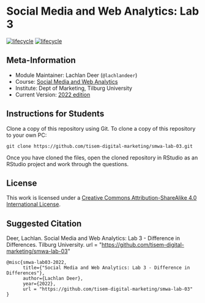 # Social Media and Web Analytics: Lab 3

[![lifecycle](https://img.shields.io/badge/lifecycle-maturing-blue.svg)](https://www.tidyverse.org/lifecycle/#maturing)
[![lifecycle](https://img.shields.io/badge/version-2022-red.svg)]()

## Meta-Information

* Module Maintainer: Lachlan Deer (`@lachlandeer`)
* Course: [Social Media and Web Analytics](https://tisem-digital-marketing.github.io/2022-smwa)
* Institute: Dept of Marketing, Tilburg University
* Current Version: [2022 edition](https://tisem-digital-marketing.github.io/2022-smwa)

## Instructions for Students

Clone a copy of this repository using Git.
To clone a copy of this repository to your own PC:

```{bash, eval = FALSE}
git clone https://github.com/tisem-digital-marketing/smwa-lab-03.git
```

Once you have cloned the files, open the cloned repository in RStudio as an RStudio project and work through the questions.

## License

This work is licensed under a [Creative Commons Attribution-ShareAlike 4.0 International License](http://creativecommons.org/licenses/by-sa/4.0/).

## Suggested Citation

Deer, Lachlan. Social Media and Web Analytics: Lab 3 - Difference in Differences. Tilburg University. url = "https://github.com/tisem-digital-marketing/smwa-lab-03"

```{r, engine='out', eval = FALSE}
@misc{smwa-lab03-2022,
      title={"Social Media and Web Analytics: Lab 3 - Difference in Differences"},
      author={Lachlan Deer},
      year={2022},
      url = "https://github.com/tisem-digital-marketing/smwa-lab-03"
}
```
